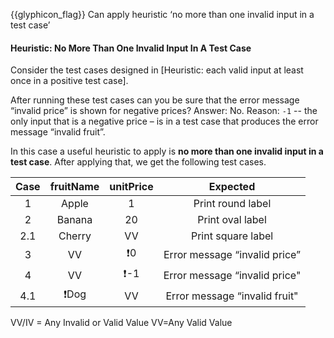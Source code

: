 <span id="prereqs"><panel src="../heuristicValid/unit-inElsewhere-asFlat.md" boilerplate header="%%{{ icon_prereq }} Quality Assurance → Test Case Design → Combining Test Inputs → Heuristic: Each Valid Input at Least Once in a Positive Test Case%%" /></span>

<span id="outcomes">{{glyphicon_flag}} Can apply heuristic ‘no more than one invalid input in a test case’</span>

<div id="title">

#### Heuristic: No More Than One Invalid Input In A Test Case

</div>

<div id="body">

Consider the <trigger for="modal:heuristic-valid-test-case" trigger="click">test cases designed in [Heuristic: each valid input at least once in a positive test case]</trigger>.

<modal large title="**Extract from Quality Assurance → Test Case Design → Combining Test Inputs → Heuristic: each valid input at least once in a positive test case**" id="modal:heuristic-valid-test-case">
  <include src="../heuristicValid/text.md#heuristic-valid-test-case" />
</modal>

After running these test cases can you be sure that the error message “invalid price” is shown for negative prices? Answer: No. Reason: `-1`  -- the only input that is a negative price – is in a test case that produces the error message “invalid fruit”.

In this case a useful heuristic to apply is **no more than one invalid input in a test case**. After applying that, we get the following test cases.

<tip-box> 

| Case   | fruitName  | unitPrice  | Expected                       |
| :----: | :--------: | :--------: | :----------------------------: |
| 1      | Apple      | 1          | Print round label              |
| 2      | Banana     | 20         | Print oval label               |
| 2.1    | Cherry     | VV         | Print square label             |
| 3      | VV         | :exclamation:0 | Error message “invalid price”  |
| 4      | VV         | :exclamation:-1| Error message “invalid price"  |
| 4.1    | :exclamation:Dog | VV       | Error message “invalid fruit"  |

VV/IV = Any Invalid or Valid Value VV=Any Valid Value

</tip-box>

</div>

<div id="extras">
  <include src="exercises.md" />
</div>